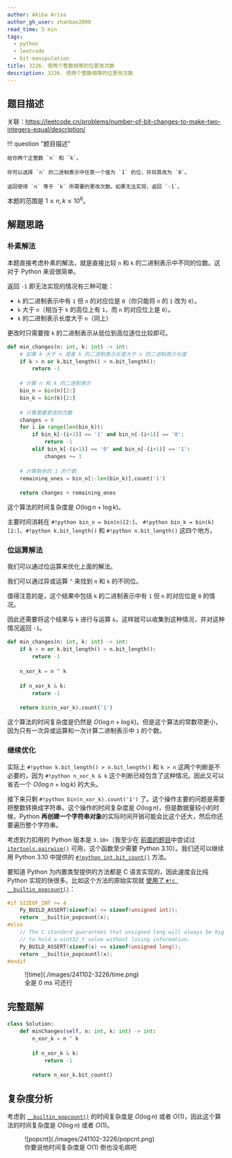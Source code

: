 ```yaml
---
author: Akiba Arisa
author_gh_user: zhanbao2000
read_time: 5 min
tags:
  - python
  - leetcode
  - bit-manipulation
title: 3226. 使两个整数相等的位更改次数
description: 3226. 使两个整数相等的位更改次数
---
```


## 题目描述

关联：https://leetcode.cn/problems/number-of-bit-changes-to-make-two-integers-equal/description/

!!! question "题目描述"

    给你两个正整数 `n` 和 `k`。
    
    你可以选择 `n` 的二进制表示中任意一个值为 `1` 的位，并将其改为 `0`。
    
    返回使得 `n` 等于 `k` 所需要的更改次数。如果无法实现，返回 `-1`。

本题的范围是 $1 \leq n, k \leq 10^6$。

## 解题思路

### 朴素解法

本题直接考虑朴素的解法，就是直接比较 `n` 和 `k` 的二进制表示中不同的位数。这对于 Python 来说很简单。

返回 `-1` 即无法实现的情况有三种可能：

 - `k` 的二进制表示中有 `1` 但 `n` 的对应位是 `0`（你只能将 `n` 的 `1` 改为 `0`）。
 - `k` 大于 `n`（相当于 `k` 的高位上有 `1`，而 `n` 的对应位上是 `0`）。
 - `k` 的二进制表示长度大于 `n`（同上）

更改时只需要按 `k` 的二进制表示从低位到高位逐位比较即可。

```python
def min_changes(n: int, k: int) -> int:
    # 如果 k 大于 n 或者 k 的二进制表示长度大于 n 的二进制表示长度
    if k > n or k.bit_length() > n.bit_length():
        return -1

    # 计算 n 和 k 的二进制表示
    bin_n = bin(n)[2:]
    bin_k = bin(k)[2:]

    # 计算需要更改的次数
    changes = 0
    for i in range(len(bin_k)):
        if bin_k[-(i+1)] == '1' and bin_n[-(i+1)] == '0':
            return -1
        elif bin_k[-(i+1)] == '0' and bin_n[-(i+1)] == '1':
            changes += 1

    # 计算剩余的 1 的个数
    remaining_ones = bin_n[:-len(bin_k)].count('1')

    return changes + remaining_ones
```

这个算法的时间复杂度是 $O(\log n + \log k)$。

主要时间消耗在 `#!python bin_n = bin(n)[2:]`、 `#!python bin_k = bin(k)[2:]`、`#!python k.bit_length()` 和 `#!python n.bit_length()` 这四个地方。

### 位运算解法

我们可以通过位运算来优化上面的解法。

我们可以通过异或运算 `^` 来找到 `n` 和 `k` 的不同位。

值得注意的是，这个结果中包括 `k` 的二进制表示中有 `1` 但 `n` 的对应位是 `0` 的情况。

因此还需要将这个结果与 `k` 进行与运算 `&`，这样就可以收集到这种情况，并对这种情况返回 `-1`。

```python
def min_changes(n: int, k: int) -> int:
    if k > n or k.bit_length() > n.bit_length():
        return -1

    n_xor_k = n ^ k

    if n_xor_k & k:
        return -1

    return bin(n_xor_k).count('1')
```

这个算法的时间复杂度是仍然是 $O(\log n + \log k)$。但是这个算法的常数项更小，因为只有一次异或运算和一次计算二进制表示中 `1` 的个数。

### 继续优化

实际上 `#!python k.bit_length() > n.bit_length()` 和 `k > n` 这两个判断是不必要的，因为 `#!python n_xor_k & k` 这个判断已经包含了这种情况。因此又可以省去一个 $O(\log n + \log k)$ 的大头。

接下来只剩 `#!python bin(n_xor_k).count('1')` 了。这个操作主要的问题是需要把整数转换成字符串。这个操作的时间复杂度是 $O(\log n)$，但是数据量较小的时候，Python **再创建一个字符串对象**的实际时间开销可能会比这个还大，然后你还要遍历整个字符串。

考虑到力扣用的 Python 版本是 `3.10+`（我至少在 [前面的题目](./241030-3216.md)中尝试过 [`itertools.pairwise()`](https://docs.python.org/zh-cn/3/library/itertools.html#itertools.pairwise) 可用，这个函数至少需要 Python 3.10）。我们还可以继续用 Python 3.10 中提供的 [`#!python int.bit_count()`](https://docs.python.org/zh-cn/3.13/library/stdtypes.html#int.bit_count) 方法。

要知道 Python 为内置类型提供的方法都是 C 语言实现的，因此速度会比纯 Python 实现的快很多。比如这个方法的原始实现就 [使用了 `#!c __builtin_popcount()`](https://github.com/python/cpython/blob/cfb1b2f0cb999558a30e61a9e1a62fdb7f55f6a4/Include/internal/pycore_bitutils.h#L99-L107)：

```c title="pycore_bitutils.h" linenums="99" hl_lines="8" 
#if SIZEOF_INT >= 4
    Py_BUILD_ASSERT(sizeof(x) <= sizeof(unsigned int));
    return __builtin_popcount(x);
#else
    // The C standard guarantees that unsigned long will always be big enough
    // to hold a uint32_t value without losing information.
    Py_BUILD_ASSERT(sizeof(x) <= sizeof(unsigned long));
    return __builtin_popcountl(x);
#endif
```

<figure markdown>
  ![time](./images/241102-3226/time.png)
  <figcaption>全是 0 ms 可还行</figcaption>
</figure>

## 完整题解

```python
class Solution:
    def minChanges(self, n: int, k: int) -> int:
        n_xor_k = n ^ k

        if n_xor_k & k:
            return -1

        return n_xor_k.bit_count()
```

## 复杂度分析

考虑到 [`__builtin_popcount()`](https://codeforces.com/blog/entry/59268) 的时间复杂度是 $O(\log n)$ 或者 $O(1)$，因此这个算法的时间复杂度是 $O(\log n)$ 或者 $O(1)$。

<figure markdown>
  ![popcnt](./images/241102-3226/popcnt.png)
  <figcaption>你要说他时间复杂度是 O(1) 倒也没毛病吧</figcaption>
</figure>
